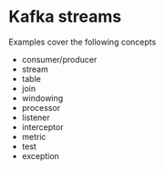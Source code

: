 # Kafka streams

Examples cover the following concepts

- consumer/producer
- stream
- table
- join
- windowing
- processor
- listener
- interceptor
- metric
- test
- exception